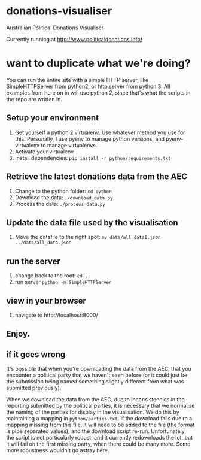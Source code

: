 donations-visualiser
====================

Australian Political Donations Visualiser

Currently running at http://www.politicaldonations.info/


# want to duplicate what we're doing?

You can run the entire site with a simple HTTP server, like SimpleHTTPServer from python2, or http.server from python 3.  All examples from here on in will use python 2, since that's what the scripts in the repo are written in.

## Setup your environment

1. Get yourself a python 2 virtualenv.  Use whatever method you use for this.  Personally, I use pyenv to manage python versions, and pyenv-virtualenv to manage virtualenvs.
1. Activate your virtualenv
1. Install dependencies: `pip install -r python/requirements.txt`

## Retrieve the latest donations data from the AEC

1. Change to the python folder: `cd python`
1. Download the data: `./download_data.py`
1. Process the data: `./process_data.py`

## Update the data file used by the visualisation

1. Move the datafile to the right spot: `mv data/all_data1.json ../data/all_data.json`

## run the server

1. change back to the root: `cd ..`
1. run server `python -m SimpleHTTPServer`

## view in your browser

1. navigate to http://localhost:8000/

## Enjoy.

## if it goes wrong

It's possible that when you're downloading the data from the AEC, that you encounter a political party that we haven't seen before (or it could just be the submission being named something slightly different from what was submitted previously).

When we download the data from the AEC, due to inconsistencies in the reporting submitted by the political parties, it is necessary that we normalise the naming of the parties for display in the visualisation.  We do this by maintaining a mapping in `python/parties.txt`.  If the download fails due to a mapping missing from this file, it will need to be added to the file (the format is pipe separated values), and the download script re-run.  Unfortunately, the script is not particularly robust, and it currently redownloads the lot, but it will fail on the first missing party, when there could be many more.  Some more robustness wouldn't go astray here.



